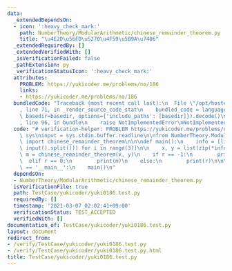 ```yaml
---
data:
  _extendedDependsOn:
  - icon: ':heavy_check_mark:'
    path: NumberTheory/ModularArithmetic/chinese_remainder_theorem.py
    title: "\u4E2D\u56FD\u5270\u4F59\u5B9A\u7406"
  _extendedRequiredBy: []
  _extendedVerifiedWith: []
  _isVerificationFailed: false
  _pathExtension: py
  _verificationStatusIcon: ':heavy_check_mark:'
  attributes:
    PROBLEM: https://yukicoder.me/problems/no/186
    links:
    - https://yukicoder.me/problems/no/186
  bundledCode: "Traceback (most recent call last):\n  File \"/opt/hostedtoolcache/Python/3.10.4/x64/lib/python3.10/site-packages/onlinejudge_verify/documentation/build.py\"\
    , line 71, in _render_source_code_stat\n    bundled_code = language.bundle(stat.path,\
    \ basedir=basedir, options={'include_paths': [basedir]}).decode()\n  File \"/opt/hostedtoolcache/Python/3.10.4/x64/lib/python3.10/site-packages/onlinejudge_verify/languages/python.py\"\
    , line 96, in bundle\n    raise NotImplementedError\nNotImplementedError\n"
  code: "# verification-helper: PROBLEM https://yukicoder.me/problems/no/186\nimport\
    \ sys\ninput = sys.stdin.buffer.readline\n\nfrom NumberTheory.ModularArithmetic.chinese_remainder_theorem\
    \ import chinese_remainder_theorem\n\n\ndef main():\n    info = [list(map(int,\
    \ input().split())) for i in range(3)]\n\n    x, y = list(zip(*info))\n    r,\
    \ m = chinese_remainder_theorem(x, y)\n    if r == -1:\n        print(-1)\n  \
    \  elif r == 0:\n        print(m)\n    else:\n        print(r)\n\n\nif __name__\
    \ == '__main__':\n    main()\n"
  dependsOn:
  - NumberTheory/ModularArithmetic/chinese_remainder_theorem.py
  isVerificationFile: true
  path: TestCase/yukicoder/yuki0186.test.py
  requiredBy: []
  timestamp: '2021-03-07 02:02:41+09:00'
  verificationStatus: TEST_ACCEPTED
  verifiedWith: []
documentation_of: TestCase/yukicoder/yuki0186.test.py
layout: document
redirect_from:
- /verify/TestCase/yukicoder/yuki0186.test.py
- /verify/TestCase/yukicoder/yuki0186.test.py.html
title: TestCase/yukicoder/yuki0186.test.py
---
```

